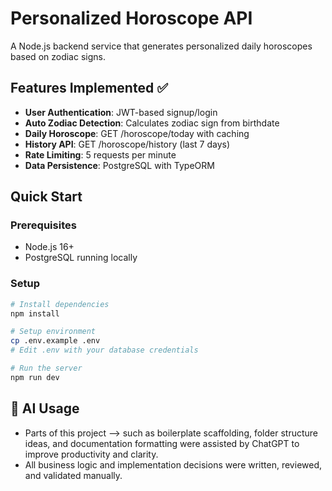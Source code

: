 # Personalized Horoscope API

A Node.js backend service that generates personalized daily horoscopes based on zodiac signs.

## Features Implemented ✅

- **User Authentication**: JWT-based signup/login
- **Auto Zodiac Detection**: Calculates zodiac sign from birthdate
- **Daily Horoscope**: GET /horoscope/today with caching
- **History API**: GET /horoscope/history (last 7 days)
- **Rate Limiting**: 5 requests per minute
- **Data Persistence**: PostgreSQL with TypeORM

## Quick Start

### Prerequisites

- Node.js 16+
- PostgreSQL running locally

### Setup

```bash
# Install dependencies
npm install

# Setup environment
cp .env.example .env
# Edit .env with your database credentials

# Run the server
npm run dev
```

## 🧠 AI Usage

- Parts of this project —> such as boilerplate scaffolding, folder structure ideas, and documentation formatting were assisted by ChatGPT to improve productivity and clarity.
- All business logic and implementation decisions were written, reviewed, and validated manually.
